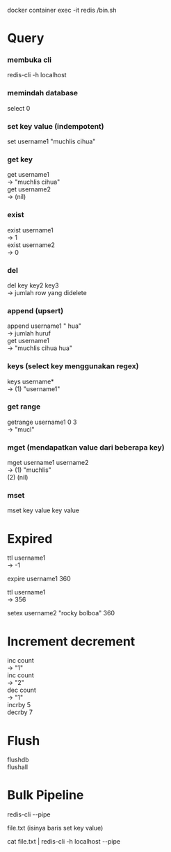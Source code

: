 docker container exec -it redis /bin.sh

# Query

### membuka cli  
redis-cli -h localhost  

### memindah database  
select 0  

### set key value (indempotent)  
set username1 "muchlis cihua"   

### get key  
get username1  
-> "muchlis cihua"  
get username2  
-> (nil)  

### exist  
exist username1  
-> 1  
exist username2  
-> 0  

### del  
del key key2 key3  
-> jumlah row yang didelete  

### append (upsert)  
append username1 " hua"  
-> jumlah huruf  
get username1  
-> "muchlis cihua hua"  

### keys (select key menggunakan regex)  
keys username*  
-> (1) "username1"  

### get range  
getrange username1 0 3  
-> "mucl"  

### mget (mendapatkan value dari beberapa key)  
mget username1 username2  
-> (1) "muchlis"  
(2) (nil)  

### mset  
mset key value key value  

# Expired

ttl username1  
-> -1  

expire username1 360  

ttl username1  
-> 356  

setex username2 "rocky bolboa" 360

# Increment decrement    
inc count  
-> "1"  
inc count  
-> "2"  
dec count  
-> "1"  
incrby 5  
decrby 7  

# Flush  
flushdb  
flushall  

# Bulk Pipeline  
redis-cli --pipe  

file.txt 
(isinya baris set key value)  

cat file.txt | redis-cli -h localhost --pipe  